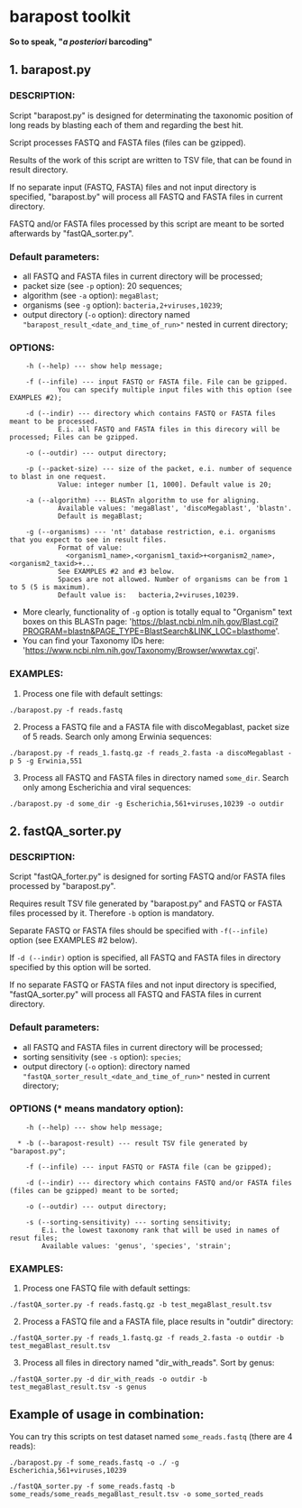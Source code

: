 # barapost toolkit
**So to speak, "*a posteriori* barcoding"**

## 1. barapost.py

### DESCRIPTION:

 Script "barapost.py" is designed for determinating the taxonomic position
    of long reads by blasting each of them and regarding the best hit.

 Script processes FASTQ and FASTA files (files can be gzipped).

 Results of the work of this script are written to TSV file,
    that can be found in result directory.

 If no separate input (FASTQ, FASTA) files and not input directory is specified,
    "barapost.by" will process all FASTQ and FASTA files in current directory.

 FASTQ and/or FASTA files processed by this script are meant to be sorted afterwards by "fastQA_sorter.py".


### Default parameters:

- all FASTQ and FASTA files in current directory will be processed;
- packet size (see `-p` option): 20 sequences;
- algorithm (see `-a` option): `megaBlast`;
- organisms (see `-g` option): `bacteria,2+viruses,10239`;
- output directory (`-o` option): directory named `"barapost_result_<date_and_time_of_run>"`
  nested in current directory;


### OPTIONS:

```
    -h (--help) --- show help message;

    -f (--infile) --- input FASTQ or FASTA file. File can be gzipped.
            You can specify multiple input files with this option (see EXAMPLES #2);

    -d (--indir) --- directory which contains FASTQ or FASTA files meant to be processed.
            E.i. all FASTQ and FASTA files in this direcory will be processed; Files can be gzipped.

    -o (--outdir) --- output directory;

    -p (--packet-size) --- size of the packet, e.i. number of sequence to blast in one request.
            Value: integer number [1, 1000]. Default value is 20;

    -a (--algorithm) --- BLASTn algorithm to use for aligning.
            Available values: 'megaBlast', 'discoMegablast', 'blastn'.
            Default is megaBlast;

    -g (--organisms) --- 'nt' database restriction, e.i. organisms that you expect to see in result files.
            Format of value: 
              <organism1_name>,<organism1_taxid>+<organism2_name>,<organism2_taxid>+...
            See EXAMPLES #2 and #3 below.
            Spaces are not allowed. Number of organisms can be from 1 to 5 (5 is maximum).
            Default value is:   bacteria,2+viruses,10239.
```

- More clearly, functionality of `-g` option is totally equal to "Organism" text boxes on this BLASTn page:
    'https://blast.ncbi.nlm.nih.gov/Blast.cgi?PROGRAM=blastn&PAGE_TYPE=BlastSearch&LINK_LOC=blasthome'.
- You can find your Taxonomy IDs here: 'https://www.ncbi.nlm.nih.gov/Taxonomy/Browser/wwwtax.cgi'.


### EXAMPLES:

  1) Process one file with default settings:

`./barapost.py -f reads.fastq`

  2) Process a FASTQ file and a FASTA file with discoMegablast, packet size of 5 reads.
       Search only among Erwinia sequences:

`./barapost.py -f reads_1.fastq.gz -f reads_2.fasta -a discoMegablast -p 5 -g Erwinia,551`

  3) Process all FASTQ and FASTA files in directory named `some_dir`.
     Search only among Escherichia and viral sequences:

`./barapost.py -d some_dir -g Escherichia,561+viruses,10239 -o outdir`


## 2. fastQA_sorter.py

### DESCRIPTION:

 Script "fastQA_forter.py" is designed for sorting FASTQ and/or FASTA files processed by "barapost.py".

 Requires result TSV file generated by "barapost.py" and FASTQ or FASTA files processed by it.
 Therefore `-b` option is mandatory.

 Separate FASTQ or FASTA files should be specified with `-f(--infile)` option (see EXAMPLES #2 below).
 
 If `-d (--indir)` option is specified, all FASTQ and FASTA files in directory specified by this option will be sorted.
 
 If no separate FASTQ or FASTA files and not input directory is specified,
       "fastQA_sorter.py" will process all FASTQ and FASTA files in current directory.


### Default parameters:

- all FASTQ and FASTA files in current directory will be processed;
- sorting sensitivity (see `-s` option): `species`;
- output directory (`-o` option): directory named `"fastQA_sorter_result_<date_and_time_of_run>"`
  nested in current directory;

### OPTIONS (* means mandatory option):

```
    -h (--help) --- show help message;

  * -b (--barapost-result) --- result TSV file generated by "barapost.py";

    -f (--infile) --- input FASTQ or FASTA file (can be gzipped);

    -d (--indir) --- directory which contains FASTQ and/or FASTA files (files can be gzipped) meant to be sorted;

    -o (--outdir) --- output directory;

    -s (--sorting-sensitivity) --- sorting sensitivity;
        E.i. the lowest taxonomy rank that will be used in names of resut files;
        Available values: 'genus', 'species', 'strain';
```


### EXAMPLES:

  1) Process one FASTQ file with default settings:

`./fastQA_sorter.py -f reads.fastq.gz -b test_megaBlast_result.tsv`

  2) Process a FASTQ file and a FASTA file, place results in "outdir" directory:

`./fastQA_sorter.py -f reads_1.fastq.gz -f reads_2.fasta -o outdir -b test_megaBlast_result.tsv`

  3) Process all files in directory named "dir_with_reads". Sort by genus:

`./fastQA_sorter.py -d dir_with_reads -o outdir -b test_megaBlast_result.tsv -s genus`

## Example of usage in combination:

You can try this scripts on test dataset named `some_reads.fastq` (there are 4 reads):

  `./barapost.py -f some_reads.fastq -o ./ -g Escherichia,561+viruses,10239`

  `./fastQA_sorter.py -f some_reads.fastq -b some_reads/some_reads_megaBlast_result.tsv -o some_sorted_reads`
